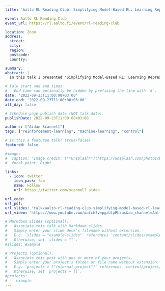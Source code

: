 ```yaml
---
title: 'Aalto RL Reading Club: Simplifying Model-Based RL: Learning Representations, Latent-Space Models, and Policies with One Objective'

event: Aalto RL Reading Club
event_url: https://rl.aalto.fi/event/rl-reading-club

location: Zoom
address:
  street: 
  city: 
  region: 
  postcode: 
  country: 

summary: 
abstract: |
  In this talk I presented "Simplifying Model-Based RL: Learning Representations, Latent-Space Models, and Policies with One Objective" by Raj Ghughare, Homanga Bharadhwaj, Benjamin Eysenbach, Sergey Levine, Ruslan Salakhutdinov, to the [Aalto Reinforcement Learning Reading Club](https://rl.aalto.fi/event/rl-reading-club/).

# Talk start and end times.
#   End time can optionally be hidden by prefixing the line with `#`.
date: '2022-09-23T11:00:00+03:00'
date_end: '2022-09-23T11:00:00+03:00'
all_day: false

# Schedule page publish date (NOT talk date).
publishDate: 2022-09-23T11:00:00+03:00

authors: ["Aidan Scannell"]
tags: ["reinforcement-learning", "machine-learning", "control"]

# Is this a featured talk? (true/false)
featured: false

#image:
#  caption: 'Image credit: [**Unsplash**](https://unsplash.com/photos/bzdhc5b3Bxs)'
#  focal_point: Right

links:
  - icon: twitter
    icon_pack: fab
    name: Follow
    url: https://twitter.com/scannell_aidan

url_code:
url_pdf:
url_slides: 'talk/aalto-rl-reading-club-simplifying-model-based-rl-learning-representations-latent-space-models-and-policies-with-one-objective/slides.pdf'
url_video: 'https://www.youtube.com/watch?v=pgaULpPhzus&ab_channel=AaltoRobotLearningLab'

# Markdown Slides (optional).
#   Associate this talk with Markdown slides.
#   Simply enter your slide deck's filename without extension.
#   E.g. `slides = "example-slides"` references `content/slides/example-slides.md`.
#   Otherwise, set `slides = ""`.
#slides: example

# Projects (optional).
#   Associate this post with one or more of your projects.
#   Simply enter your project's folder or file name without extension.
#   E.g. `projects = ["internal-project"]` references `content/project/deep-learning/index.md`.
#   Otherwise, set `projects = []`.
#projects:
#  - example
---
```


<!-- {{% callout note %}} -->
<!-- Click on the **Slides** button above to view the built-in slides feature. -->
<!-- {{% /callout %}} -->

<!-- Slides can be added in a few ways: -->

<!-- - **Create** slides using Wowchemy's [_Slides_](https://wowchemy.com/docs/managing-content/#create-slides) feature and link using `slides` parameter in the front matter of the talk file -->
<!-- - **Upload** an existing slide deck to `static/` and link using `url_slides` parameter in the front matter of the talk file -->
<!-- - **Embed** your slides (e.g. Google Slides) or presentation video on this page using [shortcodes](https://wowchemy.com/docs/writing-markdown-latex/). -->

<!-- Further event details, including [page elements](https://wowchemy.com/docs/writing-markdown-latex/) such as image galleries, can be added to the body of this page. -->
